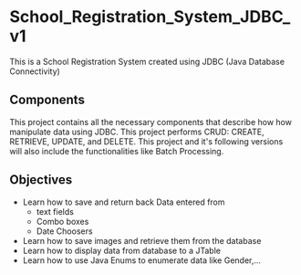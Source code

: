 # School_Registration_System_JDBC_v1
This is a School Registration System created using JDBC (Java Database Connectivity)

## Components
This project contains all the necessary components that describe how how manipulate data using JDBC.
This project performs CRUD: CREATE, RETRIEVE, UPDATE, and DELETE.
This project and it's following versions will also include the functionalities like Batch Processing.

## Objectives
* Learn how to save and return back Data entered from 
  * text fields
  * Combo boxes
  * Date Choosers
* Learn how to save images and retrieve them from the database
* Learn how to display data from database to a JTable
* Learn how to use Java Enums to enumerate data like Gender,...
